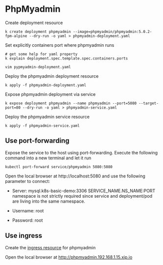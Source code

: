 # PhpMyadmin

Create deployment resource
```
k create deployment phpmyadmin --image=phpmyadmin/phpmyadmin:5.0.2-fpm-alpine --dry-run -o yaml > phpmyadmin-deployment.yaml
```

Set explicitly containers port where phpmyadmin runs
```
# get some help for yaml property
k explain deployment.spec.template.spec.containers.ports

vim pypmyadmin-deployment.yaml
```

Deploy the phpmyadmin deployment resource
```
k apply -f phpmyadmin-deployment.yaml
```

Expose phpmyadmin deployment via service
```
k expose deployment phpmyadmin --name phpmyadmin --port=5080 --target-port=80 --dry-run -o yaml > phpmyadmin-service.yaml
```

Deploy the phpmyadmin service resource
```
k apply -f phpmyadmin-service.yaml
```

## Use port-forwarding

Expose the service to the host using port-forwarding. Execute the following command into a new terminal and let it run
```
kubectl port-forward service/phpmyadmin 5080:5080
```

Open the local browser at http://localhost:5080
and use the following parameter to connect:

-  Server: mysql.k8s-basic-demo:3306
   SERVICE_NAME.NS_NAME:PORT namespace is not strictly required since service and deployment/pod are living into the same namespace.

- Username: root

- Password: root


## Use ingress

Create the [ingress resource](https://kubernetes.io/docs/concepts/services-networking/ingress/) for phpmyadmin

Open the local browser at http://phpmyadmin.192.168.1.15.xip.io 


